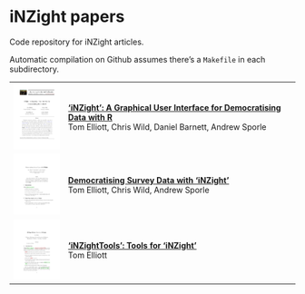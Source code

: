 
# iNZight papers

Code repository for iNZight articles.

Automatic compilation on Github assumes there’s a `Makefile` in each
subdirectory.

<table>

<tr>

<td>

<img src='figure/2021_inzight_jss.png' width='100'>

</td>

<td>

<strong><a href='2021_inzight_jss/index.pdf'>‘iNZight’: A Graphical User
Interface for Democratising Data with R</a></strong><br>Tom Elliott,
Chris Wild, Daniel Barnett, Andrew Sporle

</td>

</tr>

<tr>

<td>

<img src='figure/202x_democratising-surveys.png' width='100'>

</td>

<td>

<strong><a href='202x_democratising-surveys/index.pdf'>Democratising
Survey Data with ‘iNZight’</a></strong><br>Tom Elliott, Chris Wild,
Andrew Sporle

</td>

</tr>

<tr>

<td>

<img src='figure/202x_iNZightTools.png' width='100'>

</td>

<td>

<strong><a href='202x_iNZightTools/index.pdf'>‘iNZightTools’: Tools for
‘iNZight’</a></strong><br>Tom Elliott

</td>

</tr>

</table>
